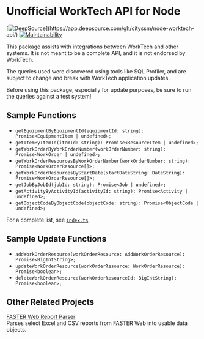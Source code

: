 # Unofficial WorkTech API for Node

[![DeepSource](https://app.deepsource.com/gh/cityssm/node-worktech-api.svg/?label=active+issues&show_trend=true&token=dXtpnezfJ8MzuRxb95LrmLA_)](https://app.deepsource.com/gh/cityssm/node-worktech-api/)
[![Maintainability](https://api.codeclimate.com/v1/badges/92c881705b023008cde1/maintainability)](https://codeclimate.com/github/cityssm/node-worktech-api/maintainability)

This package assists with integrations between WorkTech and other systems.
It is not meant to be a complete API, and it is not endorsed by WorkTech.

The queries used were discovered using tools like SQL Profiler,
and are subject to change and break with WorkTech application updates.

Before using this package, especially for update purposes,
be sure to run the queries against a test system!

## Sample Functions

- `getEquipmentByEquipmentId(equipmentId: string): Promise<EquipmentItem | undefined>;`
- `getItemByItemId(itemId: string): Promise<ResourceItem | undefined>;`
- `getWorkOrderByWorkOrderNumber(workOrderNumber: string): Promise<WorkOrder | undefined>;`
- `getWorkOrderResourcesByWorkOrderNumber(workOrderNumber: string): Promise<WorkOrderResource[]>;`
- `getWorkOrderResourcesByStartDate(startDateString: DateString): Promise<WorkOrderResource[]>;`
- `getJobByJobId(jobId: string): Promise<Job | undefined>;`
- `getActivityByActivityId(activityId: string): Promise<Activity | undefined>;`
- `getObjectCodeByObjectCode(objectCode: string): Promise<ObjectCode | undefined>;`

For a complete list,
see [`index.ts`](https://github.com/cityssm/node-worktech-api/blob/main/index.ts).

## Sample Update Functions

- `addWorkOrderResource(workOrderResource: AddWorkOrderResource): Promise<BigIntString>;`
- `updateWorkOrderResource(workOrderResource: WorkOrderResource): Promise<boolean>;`
- `deleteWorkOrderResource(workOrderResourceId: BigIntString): Promise<boolean>;`

## Other Related Projects

[FASTER Web Report Parser](https://github.com/cityssm/node-faster-report-parser)<br />
Parses select Excel and CSV reports from FASTER Web into usable data objects.
